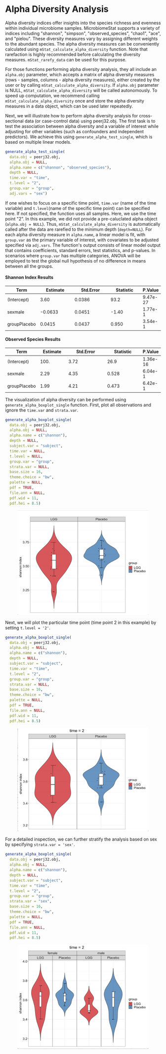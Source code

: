 # Alpha Diversity Analysis

Alpha diversity indices offer insights into the species richness and evenness within individual microbiome samples.&#x20; MicrobiomeStat supports a variety of indices including "shannon", "simpson", "observed\_species", "chao1", "ace", and "pielou". These diversity measures vary by assigning different weights to the abundant species.  The alpha diversity measures can be conveniently calculated using `mStat_calculate_alpha_diversity` function. Note that rarefaction is highly recommended before calculating the diversity measures. `mStat_rarefy_data` can be used for this purpose.

For those functions performing alpha diversity analysis, they all include an `alpha.obj` parameter, which accepts a matrix of alpha diversity measures (rows - samples, columns - alpha diversity measures), either created by the user or by  calling `mStat_calculate_alpha_diversity`.  If `alpha.obj` parameter is NULL, `mStat_calculate_alpha_diversity` will be called autonomously. To speed up computation, we recommend calling `mStat_calculate_alpha_diversity` once and store the alpha diversity measures in a data object, which can be used later repeatedly.

Next, we will illustrate how to perform alpha diversity analysis for cross-sectional data (or case-control data) using peerj32.obj.&#x20; The first task is to test the association between alpha diversity and a variable of interest while adjusting for other variables (such as confounders and independent predictors). We achieve this using `generate_alpha_test_single`, which is based on multiple linear models. 

```r
generate_alpha_test_single(
  data.obj = peerj32.obj,
  alpha.obj = NULL, 
  alpha.name = c("shannon", "observed_species"),
  depth = NULL,
  time.var = "time",
  t.level = "2",
  group.var = "group",
  adj.vars = "sex")
```

If one wishes to focus on a specific time point, `time.var` (name of the time variable) and `t.level`(name of the specific time point) can be specified here. If not specified, the function uses all samples. Here, we use the time point "2".  In this example, we did not provide a pre-caluclated alpha object (`alpha.obj = NULL`). Thus, `mStat_calculate_alpha_diversity` is automatically called after the data are rarefied to the minimum depth (`depth=NULL`). For each alpha diversity measure in `alpha.name`, a linear model is fit, with `group.var` as the primary variable of interest, with covariates to be adjusted specified via `adj.vars`. The function's output consists of linear model output that contains coefficients, standard errors, test statistics, and p-values. In scenarios where `group.var` has multiple categories, ANOVA will be employed to test the global null hypothesis of no difference in means between all the groups.

#### Shannon Index Results

<table><thead><tr><th>Term</th><th width="111">Estimate</th><th width="118">Std.Error</th><th width="102">Statistic</th><th>P.Value</th></tr></thead><tbody><tr><td>(Intercept)</td><td>3.60</td><td>0.0386</td><td>93.2</td><td>9.47e-27</td></tr><tr><td>sexmale</td><td>-0.0633</td><td>0.0451</td><td>-1.40</td><td>1.77e-1</td></tr><tr><td>groupPlacebo</td><td>0.0415</td><td>0.0437</td><td>0.950</td><td>3.54e-1</td></tr></tbody></table>

#### Observed Species Results

<table><thead><tr><th>Term</th><th width="81">Estimate</th><th width="122">Std.Error</th><th width="110">Statistic</th><th>P.Value</th></tr></thead><tbody><tr><td>(Intercept)</td><td>100.</td><td>3.72</td><td>26.9</td><td>1.36e-16</td></tr><tr><td>sexmale</td><td>2.29</td><td>4.35</td><td>0.528</td><td>6.04e-1</td></tr><tr><td>groupPlacebo</td><td>1.99</td><td>4.21</td><td>0.473</td><td>6.42e-1</td></tr></tbody></table>

The visualization of alpha diversity can be performed using `generate_alpha_boxplot_single` function. First, plot all observations and ignore the `time.var` and `strata.var`.

```r
generate_alpha_boxplot_single(
  data.obj = peerj32.obj,
  alpha.obj = NULL,
  alpha.name = c("shannon"),
  depth = NULL,
  subject.var = "subject",
  time.var = NULL,
  t.level = NULL,
  group.var = "group",
  strata.var = NULL,
  base.size = 16,
  theme.choice = "bw",
  palette = NULL,
  pdf = TRUE,
  file.ann = NULL,
  pdf.wid = 11,
  pdf.hei = 8.5)
```

<figure><img src="../.gitbook/assets/Screenshot 2023-10-10 at 19.16.07.png" alt=""><figcaption></figcaption></figure>

Next, we will plot the particular time point (time point 2 in this example) by setting `t.level = '2'`.

```r
generate_alpha_boxplot_single(
  data.obj = peerj32.obj,
  alpha.obj = NULL,
  alpha.name = c("shannon"),
  depth = NULL,
  subject.var = "subject",
  time.var = "time",
  t.level = "2",
  group.var = "group",
  strata.var = NULL,
  base.size = 16,
  theme.choice = "bw",
  palette = NULL,
  pdf = TRUE,
  file.ann = NULL,
  pdf.wid = 11,
  pdf.hei = 8.5)
```

<figure><img src="../.gitbook/assets/Screenshot 2023-10-10 at 19.17.06.png" alt=""><figcaption></figcaption></figure>

For a detailed inspection, we can further stratify the analysis based on sex by specifying `strata.var = 'sex'`.

```r
generate_alpha_boxplot_single(
  data.obj = peerj32.obj,
  alpha.obj = NULL,
  alpha.name = c("shannon"),
  depth = NULL,
  subject.var = "subject",
  time.var = "time",
  t.level = "2",
  group.var = "group",
  strata.var = "sex",
  base.size = 16,
  theme.choice = "bw",
  palette = NULL,
  pdf = TRUE,
  file.ann = NULL,
  pdf.wid = 11,
  pdf.hei = 8.5)
```

<figure><img src="../.gitbook/assets/Screenshot 2023-10-10 at 19.18.43.png" alt=""><figcaption></figcaption></figure>
